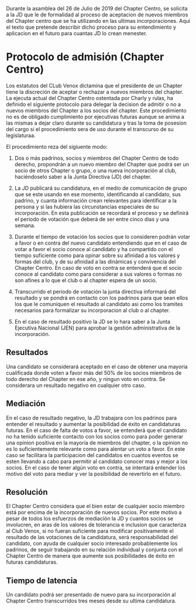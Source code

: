 Durante la asamblea del 26 de Julio de 2019 del Chapter Centro, se solicita a la JD que le de formalidad al proceso de aceptacion de nuevos miembros del Chapter centro que se ha utilizando en las ultimas incorporaciones. Aqui el texto que pretende describir dicho proceso para su entendimiento y aplicacion en el futuro para cuantas JD lo crean menester.

# Protocolo de admisión (Chapter Centro)
Los estatutos del CLub Venox dictamina que el presidente de un Chapter tiene la discreción de aceptar o rechazar a nuevos miembros del chapter.
La ejecuta actual del Chapter Centro ostentada por Charly y rulas, ha definido el siguiente protocolo para delegar la decision  de admitir o no a nuevos miembros del Chapter a los socios del chapter.
Este procedimiento no es de obligado cumplimiento por ejecutivas futuras aunque se anima a las mismas a dejar claro durante su candidatura y tras la toma de posesion del cargo si el procedimiento sera de uso durante el transcurso de su legislaturaa.

El procedimiento reza del sigiuente modo:

1. Dos o más padrinos, socios y miembros del Chapter Centro de todo derecho, propondrán a un nuevo miembro del Chapter que podrá ser un socio de otros Chapter o grupo, o una nueva incorporación al club, haciéndoselo saber a la Junta Directiva (JD) del chapter.

2. La JD publicará su candidatura, en el medio de comunicación de grupo que se este usando en ese momento, identificando al candidato, sus padrino, y cuanta información crean relevantes para identificar a la persona y si las hubiera las circunstancias especiales de su incorporación. En esta publicación se recordará el proceso y se definirá el periodo de votación que deberá de ser entre cinco dias y una semana.

3. Durante el tiempo de votación los socios que lo consideren podrán votar a favor o en contra del nuevo candidato entendiendo que en el caso de votar a favor el socio conoce al candidato y ha compartido con el tiempo suficiente como para opinar sobre su afinidad a los valores y formas del club, y de su afinidad a las dinámicas y convivencia del Chapter Centro. En caso de voto en contra se entenderá que el socio conoce al candidato como para considerar a sus valores o formas no son afines a lo que el club o al chapter espera de un socio.

4. Transcurrido el periodo de votación la junta directiva informará del resultado y se pondrá en contacto con los padrinos para que sean ellos los que le comuniquen el resultado al candidato asi como los tramites necesarios para formalizar su incorporacion al club o al chapter.

5. En el caso de resultado positivo la JD se lo hara saber a la Junta Ejecutiva Nacional (JEN) para aprobar la gestión administrativa de la incorporación.

## Resultados
Una candidato se considerará aceptado en el caso de obtener una mayoria cualificada donde voten a favor más del 50% de los socios miembros de todo derecho del Chapter en ese año, y ningun voto en contra. 
Se considerara un resultado negativo en cualquier otro caso.

## Mediación
En el caso de resultado negativo, la JD trabajara con los padrinos para entender el resultado y aumentar la posibilidad de éxito en candidaturas futuras.
En el caso de falta de votos a favor, se entenderá que el candidato no ha tenido suficiente contacto con los socios como para poder generar una opinion positiva en la mayoría de miembros del chapter, o la opinion no es lo suficientemente relevante como para alentar un voto a favor. En este caso se facilitara la participacion del candidatos en cuantos eventos se esten llevando a cabo para permitir al candidato conocer mas y mejor a los socios.
En el caso de tener algún voto en contra, se intentará entender los motivo del voto para mediar y ver la posibilidad de revertirlo en el futuro. 

## Resolución
El Chapter Centro considera que el bien estar de cualquier socio miembro está por encima de la incorporación de nuevos socios. 
Por este motivo a pesar de todos los esfuerzos de mediación la JD y cuantos socios se involucren, en aras de los valores de tolerancia e inclusion que caracteriza al Club Venox, si no fueran suficiente para modificar positivamente el resultado de las votaciones de la candidatura, será responsabilidad del candidato, con ayuda de cualquier socio interesado probablemente los padrinos, de seguir trabajando en su relación individual y conjunta con el Chapter Centro de manera que aumente sus posibilidades de éxito en futuras candidaturas.

## Tiempo de latencia
Un candidato podrá ser presentado de nuevo para su incorporación al Chapter Centro transcurridos tres meses desde su ultima candidatura.


